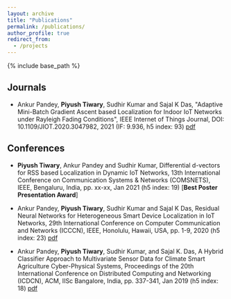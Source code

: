```yaml
---
layout: archive
title: "Publications"
permalink: /publications/
author_profile: true
redirect_from:
  - /projects
---
```



{% include base_path %}
## Journals

* Ankur Pandey, **Piyush Tiwary**, Sudhir Kumar and Sajal K Das, "Adaptive Mini-Batch Gradient Ascent based Localization for Indoor IoT Networks under Rayleigh Fading Conditions", IEEE Internet of Things Journal, DOI: 10.1109/JIOT.2020.3047982, 2021 (IF: 9.936, h5 index: 93) [pdf](https://ieeexplore.ieee.org/stamp/stamp.jsp?tp=&arnumber=9310318)

## Conferences

* **Piyush Tiwary**, Ankur Pandey and Sudhir Kumar, Differential d-vectors for RSS based Localization in Dynamic IoT Networks, 13th International Conference on Communication Systems & Networks (COMSNETS), IEEE, Bengaluru, India, pp. xx-xx, Jan 2021  (h5 index: 19) [**Best Poster Presentation Award**]

* Ankur Pandey, **Piyush Tiwary**, Sudhir Kumar and Sajal K Das, Residual Neural Networks for Heterogeneous Smart Device Localization in IoT Networks, 29th International Conference on Computer Communication and Networks (ICCCN), IEEE, Honolulu, Hawaii, USA, pp. 1-9, 2020 (h5 index: 23) [pdf](https://ieeexplore.ieee.org/document/9209703)


* Ankur Pandey, **Piyush Tiwary**, Sudhir Kumar, and Sajal K. Das, A Hybrid Classifier Approach to Multivariate Sensor Data for Climate Smart Agriculture Cyber-Physical Systems, Proceedings of the 20th International Conference on Distributed Computing and Networking (ICDCN), ACM, IISc Bangalore, India, pp. 337-341, Jan 2019 (h5 index: 18) [pdf](https://dl.acm.org/citation.cfm?id=3288621)